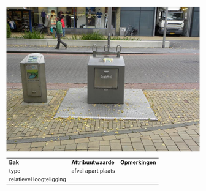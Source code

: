 ![](media/6c39f95faf260f5af9ebc9719a4aedfbf2c80f49.jpg)

|                        |                     |                 |
|------------------------|---------------------|-----------------|
| **Bak**                | **Attribuutwaarde** | **Opmerkingen** |
| type                   | afval apart plaats  |                 |
| relatieveHoogteligging |                     |                 |
